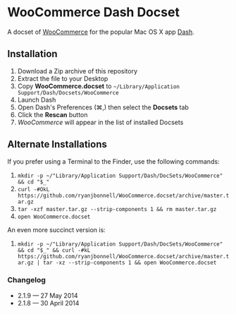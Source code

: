 # WooCommerce Dash Docset

A docset of [WooCommerce][1] for the popular Mac OS X app [Dash][2].

## Installation

1. Download a Zip archive of this repository
2. Extract the file to your Desktop
3. Copy **WooCommerce.docset** to `~/Library/Application Support/Dash/Docsets/WooCommerce`
4. Launch Dash
5. Open Dash's Preferences (⌘,) then select the **Docsets** tab
6. Click the **Rescan** button
7. _WooCommerce_ will appear in the list of installed Docsets

## Alternate Installations

If you prefer using a Terminal to the Finder, use the following commands:

1. `mkdir -p ~/"Library/Application Support/Dash/DocSets/WooCommerce" && cd "$_"`
2. `curl -#OkL https://github.com/ryanjbonnell/WooCommerce.docset/archive/master.tar.gz`
3. `tar -xzf master.tar.gz --strip-components 1 && rm master.tar.gz`
4. `open WooCommerce.docset`

An even more succinct version is:

1. `mkdir -p ~/"Library/Application Support/Dash/DocSets/WooCommerce" && cd "$_" && curl -#kL https://github.com/ryanjbonnell/WooCommerce.docset/archive/master.tar.gz | tar -xz --strip-components 1 && open WooCommerce.docset`

### Changelog

* 2.1.9 — 27 May 2014
* 2.1.8 — 30 April 2014

[1]: http://www.woothemes.com/woocommerce/
[2]: http://kapeli.com/dash

